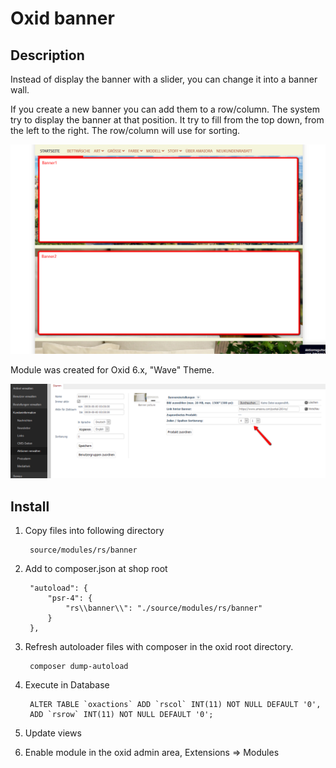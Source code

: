# Oxid banner

## Description

Instead of display the banner with a slider, you can change it into a banner wall.

If you create a new banner you can add them to a row/column.
The system try to display the banner at that position. It try
to fill from the top down, from the left to the right. The 
row/column will use for sorting. 

![](shop1.png)

Module was created for Oxid 6.x, "Wave" Theme.

![](settings.png)

## Install

1. Copy files into following directory

        source/modules/rs/banner
        
2. Add to composer.json at shop root
  
        "autoload": {
            "psr-4": {
                "rs\\banner\\": "./source/modules/rs/banner"
            }
        },

3. Refresh autoloader files with composer in the oxid root directory.

        composer dump-autoload

4. Execute in Database

        ALTER TABLE `oxactions` ADD `rscol` INT(11) NOT NULL DEFAULT '0',
        ADD `rsrow` INT(11) NOT NULL DEFAULT '0';
    
5. Update views
6. Enable module in the oxid admin area, Extensions => Modules